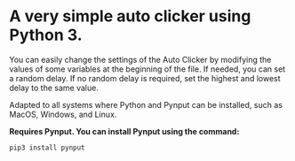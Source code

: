 # A very simple auto clicker using Python 3.

You can easily change the settings of the Auto Clicker by modifying the values of some variables at the beginning of the file.
If needed, you can set a random delay. If no random delay is required, set the highest and lowest delay to the same value.

Adapted to all systems where Python and Pynput can be installed, such as MacOS, Windows, and Linux.

**Requires Pynput.
You can install Pynput using the command:**
```
pip3 install pynput
```
